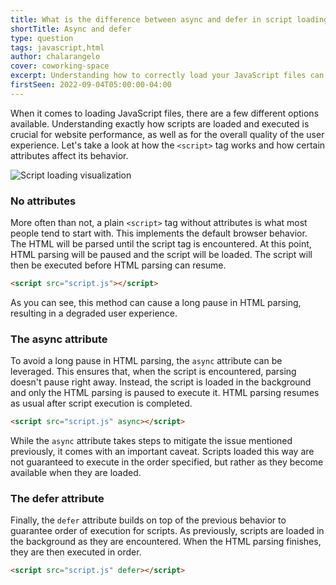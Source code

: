 ```yaml
---
title: What is the difference between async and defer in script loading?
shortTitle: Async and defer
type: question
tags: javascript,html
author: chalarangelo
cover: coworking-space
excerpt: Understanding how to correctly load your JavaScript files can significantly improve your web application's performance.
firstSeen: 2022-09-04T05:00:00-04:00
---
```


When it comes to loading JavaScript files, there are a few different options available. Understanding exactly how scripts are loaded and executed is crucial for website performance, as well as for the overall quality of the user experience. Let's take a look at how the `<script>` tag works and how certain attributes affect its behavior.

![Script loading visualization](./illustrations/async-defer.png)

### No attributes

More often than not, a plain `<script>` tag without attributes is what most people tend to start with. This implements the default browser behavior. The HTML will be parsed until the script tag is encountered. At this point, HTML parsing will be paused and the script will be loaded. The script will then be executed before HTML parsing can resume.

```html
<script src="script.js"></script>
```

As you can see, this method can cause a long pause in HTML parsing, resulting in a degraded user experience.

### The async attribute

To avoid a long pause in HTML parsing, the `async` attribute can be leveraged. This ensures that, when the script is encountered, parsing doesn't pause right away. Instead, the script is loaded in the background and only the HTML parsing is paused to execute it. HTML parsing resumes as usual after script execution is completed.

```html
<script src="script.js" async></script>
```

While the `async` attribute takes steps to mitigate the issue mentioned previously, it comes with an important caveat. Scripts loaded this way are not guaranteed to execute in the order specified, but rather as they become available when they are loaded.

### The defer attribute

Finally, the `defer` attribute builds on top of the previous behavior to guarantee order of execution for scripts. As previously, scripts are loaded in the background as they are encountered. When the HTML parsing finishes, they are then executed in order.

```html
<script src="script.js" defer></script>
```
